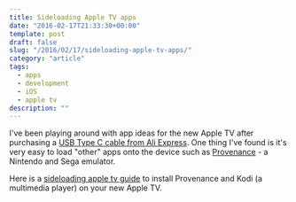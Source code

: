 ```yaml
---
title: Sideloading Apple TV apps
date: "2016-02-17T21:33:30+00:00"
template: post
draft: false
slug: "/2016/02/17/sideloading-apple-tv-apps/"
category: "article"
tags:
  - apps
  - development
  - iOS
  - apple tv
description: ""
---
```


I've been playing around with app ideas for the new Apple TV after purchasing a <a href="http://www.aliexpress.com/item/New-USB-C-Type-C-Cable-USB-3-1-USB-Data-Sync-Charging-Cable-For-Nexus/32530691700.html">USB Type C cable from Ali Express</a>. One thing I've found is it's very easy to load "other" apps onto the device such as <a href="https://github.com/jasarien/Provenance">Provenance</a> - a Nintendo and Sega emulator.

Here is a <a href="http://sideloadappletv.com">sideloading apple tv guide</a> to install Provenance and Kodi (a multimedia player) on your new Apple TV.